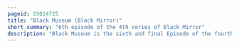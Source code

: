 ```yaml
---
pageid: 55024725
title: "Black Museum (Black Mirror)"
short_summary: "6th episode of the 4th series of Black Mirror"
description: "Black Museum is the sixth and final Episode of the fourth Series of the black Mirror Anthology Series. It was directed by Colm Mccarthy and written by Series Creator Charlie Brooker, with one Part adapted from a Story by Penn Jillette. The Episode premiered on Netflix, along with the Rest of Series four, on 29 December 2017. The Episode is divided into three Stories told by Rolo Haynes the Owner of a remote black Museum. He tells the Visitor nish about the Backstory of Exhibits which involve his previous Employment in experimental Technologies."
---
```

